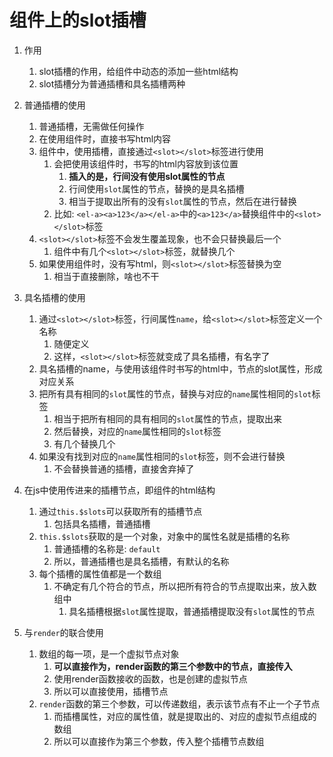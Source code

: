 # 组件上的slot插槽

1. 作用
   1) slot插槽的作用，给组件中动态的添加一些html结构
   2) slot插槽分为普通插槽和具名插槽两种


2. 普通插槽的使用
   1) 普通插槽，无需做任何操作
   2) 在使用组件时，直接书写html内容
   3) 组件中，使用插槽，直接通过`<slot></slot>`标签进行使用
      1) 会把使用该组件时，书写的html内容放到该位置
         1) **插入的是，行间没有使用slot属性的节点**
         2) 行间使用`slot`属性的节点，替换的是具名插槽
         3) 相当于提取出所有的没有`slot`属性的节点，然后在进行替换
      2) 比如: `<el-a><a>123</a></el-a>`中的`<a>123</a>`替换组件中的`<slot></slot>`标签
   4) `<slot></slot>`标签不会发生覆盖现象，也不会只替换最后一个
      1) 组件中有几个`<slot></slot>`标签，就替换几个
   5) 如果使用组件时，没有写html，则`<slot></slot>`标签替换为空
      1) 相当于直接删除，啥也不干



3. 具名插槽的使用
   1) 通过`<slot></slot>`标签，行间属性`name`，给`<slot></slot>`标签定义一个名称
      1) 随便定义
      2) 这样，`<slot></slot>`标签就变成了具名插槽，有名字了
   2) 具名插槽的name，与使用该组件时书写的html中，节点的slot属性，形成对应关系
   3) 把所有具有相同的`slot`属性的节点，替换与对应的`name`属性相同的`slot`标签
      1) 相当于把所有相同的具有相同的`slot`属性的节点，提取出来
      2) 然后替换，对应的`name`属性相同的`slot`标签
      3) 有几个替换几个
   4) 如果没有找到对应的`name`属性相同的`slot`标签，则不会进行替换
      1) 不会替换普通的插槽，直接舍弃掉了


4. 在js中使用传进来的插槽节点，即组件的html结构
   1) 通过`this.$slots`可以获取所有的插槽节点
      1) 包括具名插槽，普通插槽
   2) `this.$slots`获取的是一个对象，对象中的属性名就是插槽的名称
      1) 普通插槽的名称是: `default`
      2) 所以，普通插槽也是具名插槽，有默认的名称
   3) 每个插槽的属性值都是一个数组
      1) 不确定有几个符合的节点，所以把所有符合的节点提取出来，放入数组中
         1) 具名插槽根据`slot`属性提取，普通插槽提取没有`slot`属性的节点


5. 与`render`的联合使用
   1) 数组的每一项，是一个虚拟节点对象
      1) **可以直接作为，render函数的第三个参数中的节点，直接传入**
      2) 使用render函数接收的函数，也是创建的虚拟节点
      3) 所以可以直接使用，插槽节点
   2) `render`函数的第三个参数，可以传递数组，表示该节点有不止一个子节点
      1) 而插槽属性，对应的属性值，就是提取出的、对应的虚拟节点组成的数组
      2) 所以可以直接作为第三个参数，传入整个插槽节点数组
      





